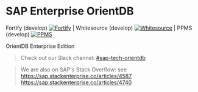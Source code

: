 SAP Enterprise OrientDB
=======================

Fortify (develop) [![Fortify](https://gkesaporientdb.jaas-gcp.cloud.sap.corp/job/develop/job/orientdb-enterprise-fortify-3.1.x/badge/icon)](https://gkesaporientdb.jaas-gcp.cloud.sap.corp/job/develop/job/orientdb-enterprise-fortify-3.2.x/) |
Whitesource (develop) [![Whitesource](https://gkesaporientdb.jaas-gcp.cloud.sap.corp/job/3.0.x/job/orientdb-enterprise-whitesource-3.1.x/badge/icon)](https://gkesaporientdb.jaas-gcp.cloud.sap.corp/job/3.0.x/job/orientdb-enterprise-whitesource-3.1.x/) |
PPMS (develop) [![PPMS](https://gkesaporientdb.jaas-gcp.cloud.sap.corp/job/3.0.x/job/orientdb-enterprise-whitesource-ppms2-3.1.x//badge/icon)](https://gkesaporientdb.jaas-gcp.cloud.sap.corp/job/3.0.x/job/orientdb-enterprise-whitesource-ppms2-3.1.x/)


OrientDB Enterprise Edition

> Check out our Slack channel: [#sap-tech-orientdb](https://sap-hana-core.slack.com/archives/C01084WNMNC)

> We are also on SAP's Stack Overflow: see https://sap.stackenterprise.co/articles/4587, https://sap.stackenterprise.co/articles/4740

